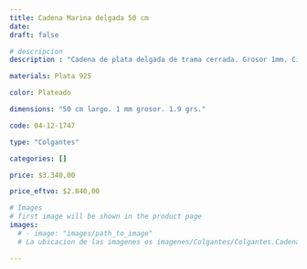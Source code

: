 ```yaml
---
title: Cadena Marina delgada 50 cm
date: 
draft: false

# descripcion
description : "Cadena de plata delgada de trama cerrada. Grosor 1mm. Cierre reasa. 1,9 grs."

materials: Plata 925

color: Plateado

dimensions: "50 cm largo. 1 mm grosor. 1.9 grs."

code: 04-12-1747

type: "Colgantes"

categories: []

price: $3.340,00

price_eftvo: $2.840,00

# Images
# first image will be shown in the product page
images:
  # - image: "images/path_to_image"
  # La ubicacion de las imagenes es imagenes/Colgantes/Colgantes.Cadenas/04-12-1747-cadena-marina-delgada-50-cm

---
```

